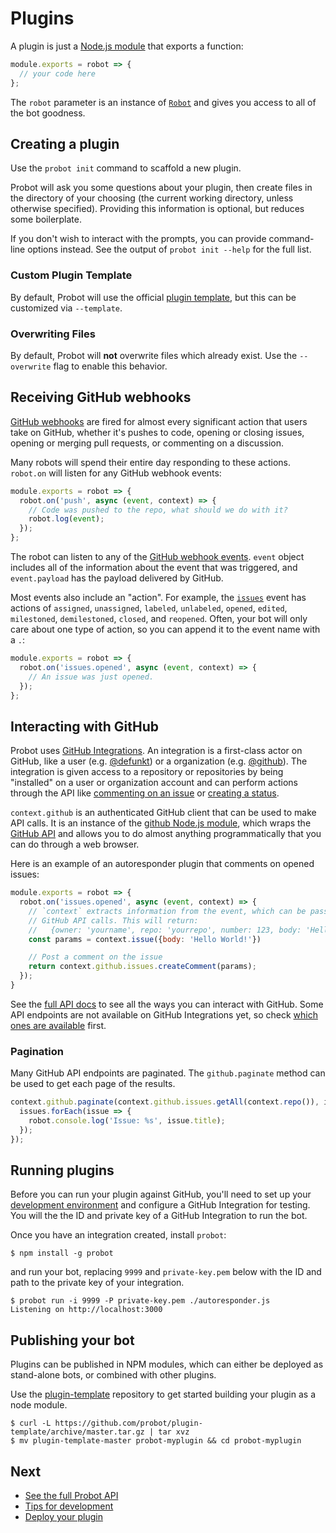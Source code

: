 # Plugins

A plugin is just a [Node.js module](https://nodejs.org/api/modules.html) that exports a function:

```js
module.exports = robot => {
  // your code here
};
```

The `robot` parameter is an instance of [`Robot`](/lib/robot.js) and gives you access to all of the bot goodness.

## Creating a plugin

Use the `probot init` command to scaffold a new plugin.

Probot will ask you some questions about your plugin, then create files in the directory of your choosing (the current working directory, unless otherwise specified).  Providing this information is optional, but reduces some boilerplate.

If you don't wish to interact with the prompts, you can provide command-line options instead.  See the output of `probot init --help` for the full list.

### Custom Plugin Template

By default, Probot will use the official [plugin template](https://github.com/probot/plugin-template), but this can be customized via `--template`.

### Overwriting Files

By default, Probot will **not** overwrite files which already exist.  Use the `--overwrite` flag to enable this behavior.

## Receiving GitHub webhooks

[GitHub webhooks](https://developer.github.com/webhooks/) are fired for almost every significant action that users take on GitHub, whether it's pushes to code, opening or closing issues, opening or merging pull requests, or commenting on a discussion.

Many robots will spend their entire day responding to these actions. `robot.on` will listen for any GitHub webhook events:

```js
module.exports = robot => {
  robot.on('push', async (event, context) => {
    // Code was pushed to the repo, what should we do with it?
    robot.log(event);
  });
};
```

The robot can listen to any of the [GitHub webhook events](https://developer.github.com/webhooks/#events). `event` object includes all of the information about the event that was triggered, and `event.payload` has the payload delivered by GitHub.

Most events also include an "action". For example, the [`issues`](https://developer.github.com/v3/activity/events/types/#issuesevent) event has actions of `assigned`, `unassigned`, `labeled`, `unlabeled`, `opened`, `edited`, `milestoned`, `demilestoned`, `closed`, and `reopened`. Often, your bot will only care about one type of action, so you can append it to the event name with a `.`:

```js
module.exports = robot => {
  robot.on('issues.opened', async (event, context) => {
    // An issue was just opened.
  });
};
```

## Interacting with GitHub

Probot uses [GitHub Integrations](https://developer.github.com/early-access/integrations/). An integration is a first-class actor on GitHub, like a user (e.g. [@defunkt](https://github/defunkt)) or a organization (e.g. [@github](https://github.com/github)). The integration is given access to a repository or repositories by being "installed" on a user or organization account and can perform actions through the API like [commenting on an issue](https://developer.github.com/v3/issues/comments/#create-a-comment) or [creating a status](https://developer.github.com/v3/repos/statuses/#create-a-status).

`context.github` is an authenticated GitHub client that can be used to make API calls. It is an instance of the [github Node.js module](https://github.com/mikedeboer/node-github), which wraps the [GitHub API](https://developer.github.com/v3/) and allows you to do almost anything programmatically that you can do through a web browser.

Here is an example of an autoresponder plugin that comments on opened issues:

```js
module.exports = robot => {
  robot.on('issues.opened', async (event, context) => {
    // `context` extracts information from the event, which can be passed to
    // GitHub API calls. This will return:
    //   {owner: 'yourname', repo: 'yourrepo', number: 123, body: 'Hello World!}
    const params = context.issue({body: 'Hello World!'})

    // Post a comment on the issue
    return context.github.issues.createComment(params);
  });
}
```

See the [full API docs](https://mikedeboer.github.io/node-github/) to see all the ways you can interact with GitHub. Some API endpoints are not available on GitHub Integrations yet, so check [which ones are available](https://developer.github.com/early-access/integrations/available-endpoints/) first.

### Pagination

Many GitHub API endpoints are paginated. The `github.paginate` method can be used to get each page of the results.

```js
context.github.paginate(context.github.issues.getAll(context.repo()), issues => {
  issues.forEach(issue => {
    robot.console.log('Issue: %s', issue.title);
  });
});
```

## Running plugins

Before you can run your plugin against GitHub, you'll need to set up your [development environment](development.md) and configure a GitHub Integration for testing. You will the the ID and private key of a GitHub Integration to run the bot.

Once you have an integration created, install `probot`:

```
$ npm install -g probot
```

and run your bot, replacing `9999` and `private-key.pem` below with the ID and path to the private key of your integration.

```
$ probot run -i 9999 -P private-key.pem ./autoresponder.js
Listening on http://localhost:3000
```

## Publishing your bot

Plugins can be published in NPM modules, which can either be deployed as stand-alone bots, or combined with other plugins.

Use the [plugin-template](https://github.com/probot/plugin-template) repository to get started building your plugin as a node module.

```
$ curl -L https://github.com/probot/plugin-template/archive/master.tar.gz | tar xvz
$ mv plugin-template-master probot-myplugin && cd probot-myplugin
```

## Next

- [See the full Probot API](https://probot.github.io/probot/latest/)
- [Tips for development](development.md)
- [Deploy your plugin](deployment.md)
